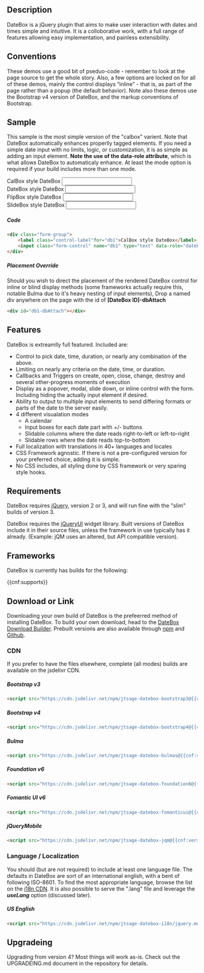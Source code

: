 ## Description
DateBox is a jQuery plugin that aims to make user interaction with dates and times simple and intuitive. It is a colloborative work, with a full range of features allowing easy implementation, and painless extensibility.

## Conventions
These demos use a good bit of pseduo-code - remember to look at the page source to get the whole story. Also, a few options are locked on for all of these demos, mainly the control displays “inline” - that is, as part of the page rather than a popup (the default behavior).  Note also these demos use the Bootstrap v4 version of DateBox, and the markup conventions of Bootstrap.

## Sample
This sample is the most simple version of the "calbox" varient. Note that DateBox automatically enhances properlly tagged elements.  If you need a simple date input with no limits, logic, or customization, it is as simple as adding an input element. __Note the use of the data-role attribute__, which is what allows DateBox to automaticaly enhance.  At least the mode option is required if your build includes more than one mode.

<div class="form-group">
	<label class="control-label"for="db1">CalBox style DateBox</label>
	<input class="form-control" name="db1" type="text" data-role="datebox" data-datebox-mode="calbox" id="db1">
</div>

<div class="form-group">
	<label class="control-label"for="db2">DateBox style DateBox</label>
	<input class="form-control" name="db2" type="text" data-role="datebox" data-datebox-mode="datebox" id="db2">
</div>

<div class="form-group">
	<label class="control-label"for="db3">FlipBox style DateBox</label>
	<input class="form-control" name="db3" type="text" data-role="datebox" data-datebox-mode="flipbox" id="db3">
</div>

<div class="form-group">
	<label class="control-label"for="db4">SlideBox style DateBox</label>
	<input class="form-control" name="db4" type="text" data-role="datebox" data-datebox-mode="slidebox" id="db4">
</div>

##### Code

```html
<div class="form-group">
	<label class="control-label"for="db1">CalBox style DateBox</label>
	<input class="form-control" name="db1" type="text" data-role="datebox" data-datebox-mode="calbox" id="db1">
</div>
```

##### Placement Override

Should you wish to direct the placement of the rendered DateBox control for inline or blind display methods (some frameworks actually require this, notable Bulma due to it's heavy nesting of input elements), Drop a named div anywhere on the page with the id of __[DateBox ID]-dbAttach__

```html
<div id="db1-dbAttach"></div>
```

## Features

DateBox is extreamlly full featured.  Included are:

 * Control to pick date, time, duration, or nearly any combination of the above.
 * Limiting on nearly any criteria on the date, time, or duration.
 * Callbacks and Triggers on create, open, close, change, destroy and several other-progress moments of execution
 * Display as a popover, modal, slide down, or inline control with the form.  Including hiding the actually input element if desired.
 * Ability to output to multiple input elements to send differing formats or parts of the date to the server easily.
 * 4 different visualation modes
    * A calendar
    * Input boxes for each date part with +/- buttons
    * Slidable columns where the date reads right-to-left or left-to-right
    * Slidable rows where the date reads top-to-bottom
 * Full localization with translations in 40+ languages and locales
 * CSS Framework agnostic.  If there is not a pre-configured version for your preferred choice, adding it is simple.
 * No CSS includes, all styling done by CSS framework or very sparing style hooks.

## Requirements

DateBox requires [jQuery](https://jquery.com), version 2 or 3, and will run fine with the "slim" builds of version 3.

DateBox requires the [jQueryUI](https://jqueryui.com/) widget library. Built versions of DateBox include it in their source files, unless the framework in use typically has it already. (Example: jQM uses an altered, but API compatible version).

## Frameworks

DateBox is currently has builds for the following:

{{cnf:supports}}

## Download or Link

Downloading your own build of DateBox is the prefeerred method of installing DateBox. To build your own download, head to the [DateBox Download Builder](https://datebox.jtsage.dev/builder/). Prebuilt versions are also available through [npm](https://www.npmjs.com/search?q=jtsage-datebox) and [Github](https://github.com/jtsage/datebox-builds).

### CDN

If you prefer to have the files elsewhere, complete (all modes) builds are available on the jsdelivr CDN.

##### Bootstrap v3

```html
<script src="https://cdn.jsdelivr.net/npm/jtsage-datebox-bootstrap3@{{cnf:version}}/jtsage-datebox.min.js" type="text/javascript"></script>
```

##### Bootstrap v4

```html
<script src="https://cdn.jsdelivr.net/npm/jtsage-datebox-bootstrap4@{{cnf:version}}/jtsage-datebox.min.js" type="text/javascript"></script>
```

##### Bulma

```html
<script src="https://cdn.jsdelivr.net/npm/jtsage-datebox-bulmas@{{cnf:version}}/jtsage-datebox.min.js" type="text/javascript"></script>
```

##### Foundation v6

```html
<script src="https://cdn.jsdelivr.net/npm/jtsage-datebox-foundation6@{{cnf:version}}/jtsage-datebox.min.js" type="text/javascript"></script>
```

##### Fomantic UI v6

```html
<script src="https://cdn.jsdelivr.net/npm/jtsage-datebox-fomanticui@{{cnf:version}}/jtsage-datebox.min.js" type="text/javascript"></script>
```

##### jQueryMobile

```html
<script src="https://cdn.jsdelivr.net/npm/jtsage-datebox-jqm@{{cnf:version}}/jtsage-datebox.min.js" type="text/javascript"></script>
```

### Language / Localization

You should (but are not required) to include at least one language file. The defaults in DateBox are sort of an international english, with a bent of following ISO-8601. To find the most appropriate language, browse the list on the [i18n CDN](https://cdn.jsdelivr.net/npm/jtsage-datebox-i18n/). It is also possible to serve the ".lang" file and leverage the ___useLang___ option (discussed later).

##### US English
```html
<script src="https://cdn.jsdelivr.net/npm/jtsage-datebox-i18n/jquery.mobile.datebox.i18n.en_US.utf8.js" type="text/javascript" ></script>
```

## Upgradeing

Upgrading from version 4?  Most things will work as-is.  Check out the UPGRADEING.md document in the repository for details.
